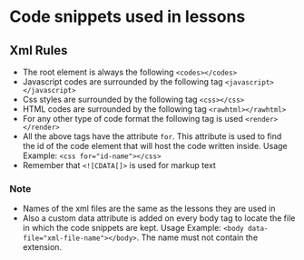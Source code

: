 # Code snippets used in lessons

## Xml Rules

- The root element is always the following `<codes></codes>`
- Javascript codes are surrounded by the following tag `<javascript></javascript>`
- Css styles are surrounded by the following tag `<css></css>`
- HTML codes are surrounded by the following tag `<rawhtml></rawhtml>`
- For any other type of code format the following tag is used `<render></render>`
- All the above tags have the attribute `for`. This attribute is used to find the id of the code element that will host the code written inside. Usage Example: `<css for="id-name"></css>`
- Remember that `<![CDATA[]>` is used for markup text

### Note

- Names of the xml files are the same as the lessons they are used in
- Also a custom data attribute is added on every body tag to locate the file in which the code snippets are kept. Usage Example: `<body data-file="xml-file-name"></body>`. The name must not contain the extension.
